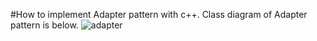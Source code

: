 #How to implement Adapter pattern with c++. 
Class diagram of Adapter pattern is below.
![adapter](https://user-images.githubusercontent.com/90797520/155880449-8a5d0adf-f652-4320-b7a7-cbbda4593090.png)
